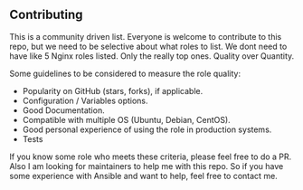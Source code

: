 
## Contributing

This is a community driven list.
Everyone is welcome to contribute to this repo, but we need to be selective about what roles to list. We dont need to have like 5 Nginx roles listed. Only the really top ones. Quality over Quantity.

Some guidelines to be considered to measure the role quality:

- Popularity on GitHub (stars, forks), if applicable.
- Configuration / Variables options.
- Good Documentation.
- Compatible with multiple OS (Ubuntu, Debian, CentOS).
- Good personal experience of using the role in production systems.
- Tests

If you know some role who meets these criteria, please feel free to do a PR.
Also I am looking for maintainers to help me with this repo. So if you have some experience with Ansible and want to help, feel free to contact me.
